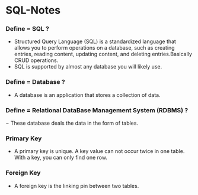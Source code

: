 # SQL-Notes

### Define = SQL ?
   
- Structured Query Language (SQL) is a standardized language that allows you to perform operations on a database, such as creating entries, reading content, updating content, and deleting entries.Basically CRUD operations.
- SQL is supported by almost any database you will likely use.

### Define = Database ?
  
- A database is an application that stores a collection of data.

### Define = Relational DataBase Management System (RDBMS) ?

− These database deals the data in the form of tables.
  
### Primary Key 

- A primary key is unique. A key value can not occur twice in one table. With a key, you can only find one row.

### Foreign Key 

- A foreign key is the linking pin between two tables.
  
